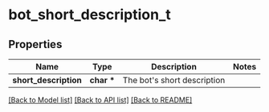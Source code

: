 # bot_short_description_t

## Properties
Name | Type | Description | Notes
------------ | ------------- | ------------- | -------------
**short_description** | **char \*** | The bot&#39;s short description | 

[[Back to Model list]](../README.md#documentation-for-models) [[Back to API list]](../README.md#documentation-for-api-endpoints) [[Back to README]](../README.md)


